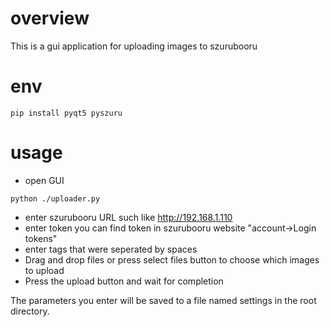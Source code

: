 # overview
This is a gui application for uploading images to szurubooru
# env
```shell
pip install pyqt5 pyszuru
```
# usage
- open GUI
```shell
python ./uploader.py
```
- enter szurubooru URL such like http://192.168.1.110
- enter token you can find token in szurubooru website "account->Login tokens"
- enter tags that were seperated by spaces
- Drag and drop files or press select files button to choose which images to upload
- Press the upload button and wait for completion

The parameters you enter will be saved to a file named settings in the root directory.
